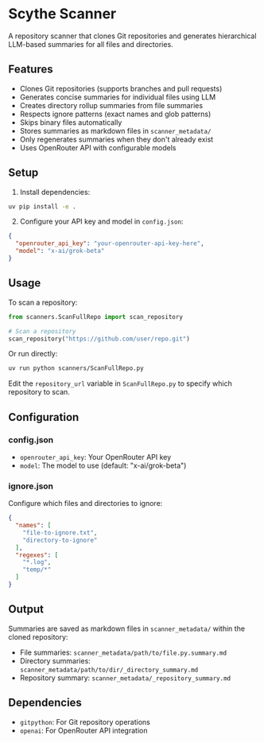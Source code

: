 # Scythe Scanner

A repository scanner that clones Git repositories and generates hierarchical LLM-based summaries for all files and directories.

## Features

- Clones Git repositories (supports branches and pull requests)
- Generates concise summaries for individual files using LLM
- Creates directory rollup summaries from file summaries
- Respects ignore patterns (exact names and glob patterns)
- Skips binary files automatically
- Stores summaries as markdown files in `scanner_metadata/`
- Only regenerates summaries when they don't already exist
- Uses OpenRouter API with configurable models

## Setup

1. Install dependencies:
```bash
uv pip install -e .
```

2. Configure your API key and model in `config.json`:
```json
{
  "openrouter_api_key": "your-openrouter-api-key-here",
  "model": "x-ai/grok-beta"
}
```

## Usage

To scan a repository:

```python
from scanners.ScanFullRepo import scan_repository

# Scan a repository
scan_repository("https://github.com/user/repo.git")
```

Or run directly:

```bash
uv run python scanners/ScanFullRepo.py
```

Edit the `repository_url` variable in `ScanFullRepo.py` to specify which repository to scan.

## Configuration

### config.json

- `openrouter_api_key`: Your OpenRouter API key
- `model`: The model to use (default: "x-ai/grok-beta")

### ignore.json

Configure which files and directories to ignore:

```json
{
  "names": [
    "file-to-ignore.txt",
    "directory-to-ignore"
  ],
  "regexes": [
    "*.log",
    "temp/*"
  ]
}
```

## Output

Summaries are saved as markdown files in `scanner_metadata/` within the cloned repository:

- File summaries: `scanner_metadata/path/to/file.py.summary.md`
- Directory summaries: `scanner_metadata/path/to/dir/_directory_summary.md`
- Repository summary: `scanner_metadata/_repository_summary.md`

## Dependencies

- `gitpython`: For Git repository operations
- `openai`: For OpenRouter API integration
